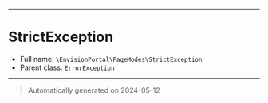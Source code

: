 ***

# StrictException





* Full name: `\EnvisionPortal\PageModes\StrictException`
* Parent class: [`ErrorException`](../../ErrorException.md)






***
> Automatically generated on 2024-05-12
